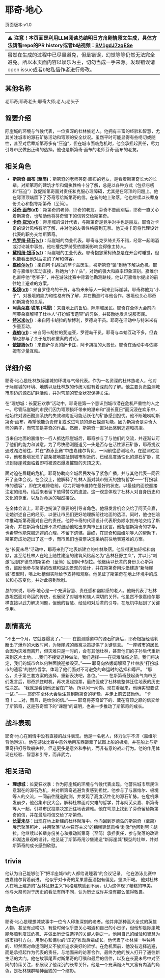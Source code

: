 # 耶奇·地心
页面版本:v1.0
 

| :warning: 注意！本页面是利用LLM阅读总结明日方舟剧情原文生成，具体方法请看repo的PR history或者b站视频：[BV1gdJ7zqESe](https://www.bilibili.com/video/BV1gdJ7zqESe/)         |
|:----------------------------|
| 虽然在生成的过程中已尽量避免，但是错误，幻觉等等仍然无法完全避免。所以本页面内容以娱乐为主，切勿当成一手来源。发现错误请open issue或者b站私信作者进行修改。|



## 其他名称
老耶奇;耶奇老头;耶奇大师;老人;老头子
## 简要介绍
际崖城的环境与气候代表，一位资深的杜林族老人。他拥有丰富的经验和智慧，尤其关注城市的源石矿脉活动和穹顶的安全状况。虽然平时可能显得有些唠叨或随性，甚至对后辈斯第奇多有“压迫”，但在城市面临危机时，他会承担起责任，尽力引导市民做出正确的选择。他也是斯第奇·画布的老师芬奇·画布的老友。
## 相关角色
-   **斯第奇·画布 (至简)**：斯第奇的老师芬奇·画布的老友，是看着斯第奇长大的长辈。对斯第奇的建筑才华和偏执性格十分了解，总是以各种方式（包括唠叨和“压迫”）敦促斯第奇面对责任和克服心理障碍，尤其是在穹顶的问题上。他在穹顶顶端留下了芬奇写给斯第奇的信。在新的地上聚落，他也继续以长辈身份关心和指导斯第奇（至简）。
-   **[芬奇·画布](../char_v3/extended_char_d035cb.md)([v1](extended_char_d035cb.md))**：斯第奇的老师，耶奇的老友。芬奇不告而别后，耶奇一直关心着斯第奇，也帮助他将芬奇留下的信转交给斯第奇。
-   **[卡奇·叙光](../char_v3/extended_char_036fb9.md)([v1](extended_char_036fb9.md))**：际崖城的设计代表，与斯第奇是竞争对手也是朋友。耶奇对卡奇的设计风格有所了解，并对他的友善性格感到无奈。他支持卡奇将代理设计代表的职务交给斯第奇。
-   **[克罗绮·砖石](../char_v3/extended_char_2cc593.md)([v1](extended_char_2cc593.md))**：际崖城的商业代表。耶奇与克罗绮关系不错，经常一起喝酒或讨论城中事务。他吐槽克罗绮受依娜姆影响变得像主持人。
-   **[黛柯绮·银币](../char_v3/extended_char_7aec75.md)([v1](extended_char_7aec75.md))**：际崖城的工业代表。耶奇抱怨黛柯绮总是在开会时睡觉，但也能看出他对后辈的了解和包容。
-   **[嘉维尔](../char_v3/char_187_ccheal.md)([v1](char_187_ccheal.md))**：来自阿卡胡拉的萨卡兹医生，被斯第奇“骗”到地下解决危机。耶奇与嘉维尔互动直接，称她为“小丫头”，对她的强大和直率印象深刻。嘉维尔也直呼他“老爷子”，并在游泳比赛中背着他勘测路线。他认可嘉维尔提出的前往地上避难的方案。
-   **[极境](../char_v3/char_401_elysm.md)([v1](char_401_elysm.md))**：来自罗德岛的干员，与特米米等人一同来到际崖城。耶奇称他为“小子”，对极境的能力和性格有所了解，并在勘测时与他合作。极境也关心耶奇和斯第奇的关系。
-   **阿芙朵嘉·锐笔 (鸿雪)**：来自地上的鲁珀，际崖城居民。耶奇在全体大会前向阿芙朵嘉解释了杜林人“打扮城市遗容”的习俗，并鼓励她发言说服市民。
-   **[特米米](../char_v3/char_411_tomimi.md)([v1](char_411_tomimi.md))**：来自阿卡胡拉的黎博利，罗德岛干员。耶奇在活动中与特米米有少量互动。
-   **[森蚺](../char_v3/char_416_zumama.md)([v1](char_416_zumama.md))**：来自阿卡胡拉的斐迪亚，罗德岛干员。耶奇与森蚺互动不多，但森蚺也参与了关于危机和撤离的讨论。
-   **[依娜姆](../char_v3/extended_char_yi_na_mu.md)([v1](extended_char_yi_na_mu.md))**：来自萨尔贡的萨卡兹，阿卡胡拉的大酋长。耶奇在活动中与依娜姆有少量互动。
## 详细介绍
耶奇·地心是杜林族际崖城的环境与气候代表。作为一名资深的杜林族老人，他对于际崖城的环境、地质以及杜林族的传统习俗有着深刻的了解。他主要负责监测城市周边的源石矿脉活动，并对穹顶的安全状况保持关注。

在“理想城：长夏狂欢季”活动中，耶奇是第一个意识到城市潜在危机严重性的人之一。尽管际崖城的市民们因为穹顶损坏带来的瀑布和“漫长夏日”而沉浸在欢乐中，他始终对源石勘测系统的失效和附近可能活跃化的矿脉感到担忧。他不断地唠叨斯第奇·画布，希望他能负责修复或改进穹顶的源石探测功能，因为斯第奇是芬奇大师的弟子，而穹顶是芬奇的作品。然而，斯第奇一直对此感到逃避和抗拒。

当来自地面的嘉维尔一行人抵达际崖城后，耶奇参与了与他们的交流，并逐渐认可了他们的能力和诚意。为了尽快勘测隧道另一头是否存在活性源石矿脉，耶奇提议通过湖泊前往，并在“游泳比赛”中由嘉维尔背负，一同前往勘测地点。在勘测过程中，他和极境发现了那条被地震扯到城市附近的、已经高度活性化的源石矿脉，意识到际崖城面临着即将被源石爆发摧毁的灭顶之灾。

面对迫在眉睫的危机，耶奇协助向全城居民发布了紧急广播，并与其他代表一同召开了全体会议。在会议上，他解释了杜林人面对城市毁灭的独特哲学——“打扮城市的遗容”，即在灾难降临前，尽力将城市维持在最好的状态，以最佳的面貌迎接注定的结局，给后来者留下值得赞叹的遗迹。这一观念体现了杜林人对自身历史和文化的尊重，以及对命运的坦然接受。

在全体会议上，耶奇也扮演了重要的引导者角色。他将发言机会交给了阿芙朵嘉，让她讲述自己的经历，以便让市民们更好地理解前往地面的选项。同时，他也在暗中推动斯第奇面对自己的责任。他将卡奇的代理设计代表职务顺水推舟地交给了斯第奇，并在斯第奇犹豫不决时鼓励他站出来向市民们发言。他相信斯第奇的才华，也希望他能克服逃避的心理，不留下遗憾。最终，在耶奇和嘉维尔等人的帮助下，斯第奇成功迈出了这一步，而市民们也投票决定采纳前往地表避难的方案。

在“长夏未尽”活动中，耶奇来到了地表新建立的杜林聚落。他显得更加轻松和幽默，甚至给杜林人在地上随性建造的建筑风格起名为“丛林狂野主义”，并以此“刺激”回到罗德岛的斯第奇（至简）回到阿卡胡拉。他继续以长辈的身份关心斯第奇，鼓励他参与聚落的改建和湖边景观的设计，并在斯第奇用沙堡建造“新际崖城”模型时，嘴上吐槽但实际给予支持和观察。他见证了斯第奇在地上环境中的成长和心态变化，并对此感到欣慰。

总的来说，耶奇·地心是一个充满智慧、责任感和幽默感的老人。他既代表了杜林族坦然面对命运的传统，也展现了对城市和族人深切的关怀。他虽然不像嘉维尔那样直接以武力解决问题，但他的智慧、经验和对后辈的引导，在危机中起到了关键作用。
## 剧情高光
“不出一个月，它就要爆发了。”—— 在勘测隧道中的源石矿脉后，耶奇根据经验判断出了爆炸的大致时间，为际崖城的撤离决策提供了关键信息。
“一座城市的居民会因为灾难而离开，但灾难只是一时的，会有其他杜林，甚至他们的子孙后代重新来到这片土地。...我们不接受这种做法，我们选择——在灾难降临之前，我们将决定，我们的城市会以何种面貌迎接毁灭。”—— 耶奇向依娜姆解释了杜林族“打扮城市的遗容”的独特哲学，体现了他们面对不可避免的命运时的选择和尊严。
“那么，关于第三套方案的选择，重新表决吧，各位。”—— 在斯第奇鼓起勇气向市民们发言后，耶奇抓住时机，再次发起投票，最终促成了杜林族整体迁往地表的历史性决定。
“我就是看到他还留在广场，所以问一问你。现在看起来，他确实想要试一试。”—— 耶奇在全体大会后注意到斯第奇的犹豫，并走上前去鼓励他。
“卡奇！......对，而且，是给你的信。”—— 耶奇将芬奇留下的、藏在穹顶之巅的信交给了斯第奇，这是芬奇留下的“课题”的证明，也进一步推动了斯第奇的成长。
## 战斗表现
耶奇·地心在剧情中没有直接的战斗表现。他是一名老人，体力似乎不济（嘉维尔背他游泳）。他在游泳比赛中意外地用东西砸晕了试图上船的极境，并在船上与斯第奇扭打导致船失控，但这更多是意外和争执，而非有意的战斗行为。他的作用体现在经验、智慧和引导，而非武力。
## 相关活动
-   **理想城**：长夏狂欢季：作为际崖城的环境与气候代表出现。他警告城市居民注意潜在的源石危机，并对斯第奇逃避负责感到担忧。他参与了与嘉维尔、极境等人的交流，一同前往隧道勘测，并发现了高度活性化的源石矿脉。在危机爆发前夕，他召集市民大会，解释杜林面对灾难的哲学，并与阿芙朵嘉、斯第奇等人一起，引导市民投票决定迁往地表避难。他在穹顶上找到了芬奇留给斯第奇的信，并在最后将信交给了斯第奇。
-   **[长夏未尽](../stories/story_malist_set_1.md)**：出现在地上新建的杜林聚落中。他向回到罗德岛的斯第奇（至简）展示聚落照片，并用聚落“丛林狂野主义”的糟糕建筑风格“刺激”他回到阿卡胡拉。他继续以长辈身份关心和推动斯第奇（至简）承担责任，参与聚落的改建和湖边景观的设计。他见证了斯第奇用沙堡建造“新际崖城”模型的壮举，并对斯第奇的成长感到欣慰。
## trivia
他认为自己能够创下“把半座城市的人都给说睡着”的会议记录。
他在游泳比赛中由嘉维尔背着前进。
他似乎对卡奇的浆果番茄酒抱有偏见，坚决不喝。
他对杜林人在地上建造的“丛林狂野主义”风格建筑感到不满，认为这体现了糟糕的审美。
他与大祭司对于历史的看法有所不同，认为历史或许并没有那么值得敬畏。
## 角色点评
耶奇·地心是理想城故事中一位令人印象深刻的老者。他并非那种高大全式的英雄人物，甚至有点唠叨，有些时候似乎更关心喝酒和自己的小日子，但他却是际崖城能够顺利度过危机、并做出历史性选择的关键人物之一。他用自己的经验和智慧为城市指引方向，用耐心和偶尔的“压迫”推动后辈成长。他代表了杜林族一种独特的、坦然面对命运同时又不放弃追求美好的哲学。在危机面前，他没有选择逃避，而是承担起作为代表的责任，与地面来的访客合作，最终为他的族人打开了通往新生活的大门。他在故事尾声对斯第奇的叮嘱和最后的信件，以及在长夏未尽中对至简的持续关注，都展现了他深沉的长辈关怀。他是一个充满烟火气又富有内涵的角色，是杜林族群精神面貌的一个缩影。